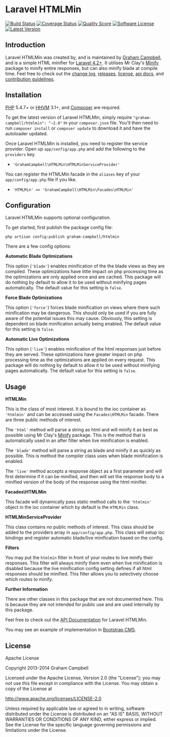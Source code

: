 Laravel HTMLMin
===============


[![Build Status](https://img.shields.io/travis/GrahamCampbell/Laravel-HTMLMin/master.svg?style=flat)](https://travis-ci.org/GrahamCampbell/Laravel-HTMLMin)
[![Coverage Status](https://img.shields.io/scrutinizer/coverage/g/GrahamCampbell/Laravel-HTMLMin.svg?style=flat)](https://scrutinizer-ci.com/g/GrahamCampbell/Laravel-HTMLMin/code-structure)
[![Quality Score](https://img.shields.io/scrutinizer/g/GrahamCampbell/Laravel-HTMLMin.svg?style=flat)](https://scrutinizer-ci.com/g/GrahamCampbell/Laravel-HTMLMin)
[![Software License](https://img.shields.io/badge/license-Apache%202.0-brightgreen.svg?style=flat)](LICENSE.md)
[![Latest Version](https://img.shields.io/github/release/GrahamCampbell/Laravel-HTMLMin.svg?style=flat)](https://github.com/GrahamCampbell/Laravel-HTMLMin/releases)


## Introduction

Laravel HTMLMin was created by, and is maintained by [Graham Campbell](https://github.com/GrahamCampbell), and is a simple HTML minifier for [Laravel 4.2+](http://laravel.com). It utilises Mr Clay's [Minify](https://github.com/mrclay/minify) package to minify entire responses, but can also minify blade at compile time. Feel free to check out the [change log](CHANGELOG.md), [releases](https://github.com/GrahamCampbell/Laravel-HTMLMin/releases), [license](LICENSE.md), [api docs](http://grahamcampbell.github.io/Laravel-HTMLMin), and [contribution guidelines](CONTRIBUTING.md).


## Installation

[PHP](https://php.net) 5.4.7+ or [HHVM](http://hhvm.com) 3.1+, and [Composer](https://getcomposer.org) are required.

To get the latest version of Laravel HTMLMin, simply require `"graham-campbell/htmlmin": "~2.0"` in your `composer.json` file. You'll then need to run `composer install` or `composer update` to download it and have the autoloader updated.

Once Laravel HTMLMin is installed, you need to register the service provider. Open up `app/config/app.php` and add the following to the `providers` key.

* `'GrahamCampbell\HTMLMin\HTMLMinServiceProvider'`

You can register the HTMLMin facade in the `aliases` key of your `app/config/app.php` file if you like.

* `'HTMLMin' => 'GrahamCampbell\HTMLMin\Facades\HTMLMin'`


## Configuration

Laravel HTMLMin supports optional configuration.

To get started, first publish the package config file:

    php artisan config:publish graham-campbell/htmlmin

There are a few config options:

**Automatic Blade Optimizations**

This option (`'blade'`) enables minification of the the blade views as they are compiled. These optimizations have little impact on php processing time as the optimizations are only applied once and are cached. This package will do nothing by default to allow it to be used without minifying pages automatically. The default value for this setting is `false`.

**Force Blade Optimizations**

This option (`'force'`) forces blade minification on views where there such minification may be dangerous. This should only be used if you are fully aware of the potential issues this may cause. Obviously, this setting is dependent on blade minification actually being enabled. The default value for this setting is `false`.

**Automatic Live Optimizations**

This option (`'live'`) enables minification of the html responses just before they are served. These optimizations have greater impact on php processing time as the optimizations are applied on every request. This package will do nothing by default to allow it to be used without minifying pages automatically. The default value for this setting is `false`.


## Usage

**HTMLMin**

This is the class of most interest. It is bound to the ioc container as `'htmlmin'` and can be accessed using the `Facades\HTMLMin` facade. There are three public methods of interest.

The `'html'` method will parse a string as html and will minify it as best as possible using Mr Clay's [Minify](https://github.com/mrclay/minify) package. This is the method that is automatically used in an after filter when live minification is enabled.

The `'blade'` method will parse a string as blade and minify it as quickly as possible. This is method the compiler class uses when blade minification is enabled.

The `'live'` method accepts a response object as a first parameter and will first determine if it can be minified, and then will set the response body to a minified version of the body of the response using the html minifier.

**Facades\HTMLMin**

This facade will dynamically pass static method calls to the `'htmlmin'` object in the ioc container which by default is the `HTMLMin` class.

**HTMLMinServiceProvider**

This class contains no public methods of interest. This class should be added to the providers array in `app/config/app.php`. This class will setup ioc bindings and register automatic blade/live minification based on the config.

**Filters**

You may put the `htmlmin` filter in front of your routes to live minify their responses. This filter will always minify them even when live minification is disabled because the live minification config setting defines if all html responses should be minified. This filter allows you to selectively choose which routes to minify.

**Further Information**

There are other classes in this package that are not documented here. This is because they are not intended for public use and are used internally by this package.

Feel free to check out the [API Documentation](http://grahamcampbell.github.io/Laravel-HTMLMin
) for Laravel HTMLMin.

You may see an example of implementation in [Bootstrap CMS](https://github.com/GrahamCampbell/Bootstrap-CMS).


## License

Apache License

Copyright 2013-2014 Graham Campbell

Licensed under the Apache License, Version 2.0 (the "License");
you may not use this file except in compliance with the License.
You may obtain a copy of the License at

 http://www.apache.org/licenses/LICENSE-2.0

Unless required by applicable law or agreed to in writing, software
distributed under the License is distributed on an "AS IS" BASIS,
WITHOUT WARRANTIES OR CONDITIONS OF ANY KIND, either express or implied.
See the License for the specific language governing permissions and
limitations under the License.
